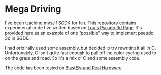 # Mega Driving

I've been teaching myself SGDK for fun.  This repository contains experimental code I've 
written based on [Lou's Pseudo 3d Page](http://www.extentofthejam.com/pseudo/).  It's 
provided here as an example of one "possible" way to implement pseudo 3d in SGDK. 

I had originally used some assembly, but decided to try rewriting it all in C.  Unfortunately, 
C isn't quite fast enough to pull off the color cycling used to on the grass and road.  So
it's a mix of C and some assembly code.

The code has been tested on [BlastEM and Real Hardware](https://youtu.be/p99XATFhSpo)

